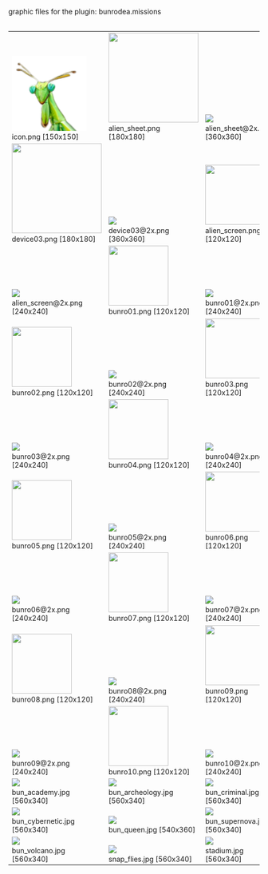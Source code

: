graphic files for the plugin: bunrodea.missions<br>
<br>
<table>
	<tr valign="bottom">
		<td><a href="https://github.com/zuckung/endless-sky-plugins/blob/main/myplugins/bunrodea.missions/icon.png"><img src="https://raw.githubusercontent.com/zuckung/endless-sky-plugins/refs/heads/main/myplugins/bunrodea.missions/icon.png" width="150" height="150"></a><br>
		icon.png [150x150]</td>
		<td><a href="https://github.com/zuckung/endless-sky-plugins/blob/main/myplugins/bunrodea.missions/images/outfit/alien_sheet.png"><img src="https://raw.githubusercontent.com/zuckung/endless-sky-plugins/refs/heads/main/myplugins/bunrodea.missions/images/outfit/alien_sheet.png" width="180" height="180"></a><br>
		alien_sheet.png [180x180]</td>
		<td><a href="https://github.com/zuckung/endless-sky-plugins/blob/main/myplugins/bunrodea.missions/images/outfit/alien_sheet@2x.png"><img src="https://raw.githubusercontent.com/zuckung/endless-sky-plugins/refs/heads/main/myplugins/bunrodea.missions/images/outfit/alien_sheet@2x.png" height="200"></a><br>
		alien_sheet@2x.png [360x360]</td>
	</tr>
	<tr valign="bottom">
		<td><a href="https://github.com/zuckung/endless-sky-plugins/blob/main/myplugins/bunrodea.missions/images/outfit/device03.png"><img src="https://raw.githubusercontent.com/zuckung/endless-sky-plugins/refs/heads/main/myplugins/bunrodea.missions/images/outfit/device03.png" width="180" height="180"></a><br>
		device03.png [180x180]</td>
		<td><a href="https://github.com/zuckung/endless-sky-plugins/blob/main/myplugins/bunrodea.missions/images/outfit/device03@2x.png"><img src="https://raw.githubusercontent.com/zuckung/endless-sky-plugins/refs/heads/main/myplugins/bunrodea.missions/images/outfit/device03@2x.png" height="200"></a><br>
		device03@2x.png [360x360]</td>
		<td><a href="https://github.com/zuckung/endless-sky-plugins/blob/main/myplugins/bunrodea.missions/images/portrait/alien_screen.png"><img src="https://raw.githubusercontent.com/zuckung/endless-sky-plugins/refs/heads/main/myplugins/bunrodea.missions/images/portrait/alien_screen.png" width="120" height="120"></a><br>
		alien_screen.png [120x120]</td>
	</tr>
	<tr valign="bottom">
		<td><a href="https://github.com/zuckung/endless-sky-plugins/blob/main/myplugins/bunrodea.missions/images/portrait/alien_screen@2x.png"><img src="https://raw.githubusercontent.com/zuckung/endless-sky-plugins/refs/heads/main/myplugins/bunrodea.missions/images/portrait/alien_screen@2x.png" height="200"></a><br>
		alien_screen@2x.png [240x240]</td>
		<td><a href="https://github.com/zuckung/endless-sky-plugins/blob/main/myplugins/bunrodea.missions/images/portrait/bunro01.png"><img src="https://raw.githubusercontent.com/zuckung/endless-sky-plugins/refs/heads/main/myplugins/bunrodea.missions/images/portrait/bunro01.png" width="120" height="120"></a><br>
		bunro01.png [120x120]</td>
		<td><a href="https://github.com/zuckung/endless-sky-plugins/blob/main/myplugins/bunrodea.missions/images/portrait/bunro01@2x.png"><img src="https://raw.githubusercontent.com/zuckung/endless-sky-plugins/refs/heads/main/myplugins/bunrodea.missions/images/portrait/bunro01@2x.png" height="200"></a><br>
		bunro01@2x.png [240x240]</td>
	</tr>
	<tr valign="bottom">
		<td><a href="https://github.com/zuckung/endless-sky-plugins/blob/main/myplugins/bunrodea.missions/images/portrait/bunro02.png"><img src="https://raw.githubusercontent.com/zuckung/endless-sky-plugins/refs/heads/main/myplugins/bunrodea.missions/images/portrait/bunro02.png" width="120" height="120"></a><br>
		bunro02.png [120x120]</td>
		<td><a href="https://github.com/zuckung/endless-sky-plugins/blob/main/myplugins/bunrodea.missions/images/portrait/bunro02@2x.png"><img src="https://raw.githubusercontent.com/zuckung/endless-sky-plugins/refs/heads/main/myplugins/bunrodea.missions/images/portrait/bunro02@2x.png" height="200"></a><br>
		bunro02@2x.png [240x240]</td>
		<td><a href="https://github.com/zuckung/endless-sky-plugins/blob/main/myplugins/bunrodea.missions/images/portrait/bunro03.png"><img src="https://raw.githubusercontent.com/zuckung/endless-sky-plugins/refs/heads/main/myplugins/bunrodea.missions/images/portrait/bunro03.png" width="120" height="120"></a><br>
		bunro03.png [120x120]</td>
	</tr>
	<tr valign="bottom">
		<td><a href="https://github.com/zuckung/endless-sky-plugins/blob/main/myplugins/bunrodea.missions/images/portrait/bunro03@2x.png"><img src="https://raw.githubusercontent.com/zuckung/endless-sky-plugins/refs/heads/main/myplugins/bunrodea.missions/images/portrait/bunro03@2x.png" height="200"></a><br>
		bunro03@2x.png [240x240]</td>
		<td><a href="https://github.com/zuckung/endless-sky-plugins/blob/main/myplugins/bunrodea.missions/images/portrait/bunro04.png"><img src="https://raw.githubusercontent.com/zuckung/endless-sky-plugins/refs/heads/main/myplugins/bunrodea.missions/images/portrait/bunro04.png" width="120" height="120"></a><br>
		bunro04.png [120x120]</td>
		<td><a href="https://github.com/zuckung/endless-sky-plugins/blob/main/myplugins/bunrodea.missions/images/portrait/bunro04@2x.png"><img src="https://raw.githubusercontent.com/zuckung/endless-sky-plugins/refs/heads/main/myplugins/bunrodea.missions/images/portrait/bunro04@2x.png" height="200"></a><br>
		bunro04@2x.png [240x240]</td>
	</tr>
	<tr valign="bottom">
		<td><a href="https://github.com/zuckung/endless-sky-plugins/blob/main/myplugins/bunrodea.missions/images/portrait/bunro05.png"><img src="https://raw.githubusercontent.com/zuckung/endless-sky-plugins/refs/heads/main/myplugins/bunrodea.missions/images/portrait/bunro05.png" width="120" height="120"></a><br>
		bunro05.png [120x120]</td>
		<td><a href="https://github.com/zuckung/endless-sky-plugins/blob/main/myplugins/bunrodea.missions/images/portrait/bunro05@2x.png"><img src="https://raw.githubusercontent.com/zuckung/endless-sky-plugins/refs/heads/main/myplugins/bunrodea.missions/images/portrait/bunro05@2x.png" height="200"></a><br>
		bunro05@2x.png [240x240]</td>
		<td><a href="https://github.com/zuckung/endless-sky-plugins/blob/main/myplugins/bunrodea.missions/images/portrait/bunro06.png"><img src="https://raw.githubusercontent.com/zuckung/endless-sky-plugins/refs/heads/main/myplugins/bunrodea.missions/images/portrait/bunro06.png" width="120" height="120"></a><br>
		bunro06.png [120x120]</td>
	</tr>
	<tr valign="bottom">
		<td><a href="https://github.com/zuckung/endless-sky-plugins/blob/main/myplugins/bunrodea.missions/images/portrait/bunro06@2x.png"><img src="https://raw.githubusercontent.com/zuckung/endless-sky-plugins/refs/heads/main/myplugins/bunrodea.missions/images/portrait/bunro06@2x.png" height="200"></a><br>
		bunro06@2x.png [240x240]</td>
		<td><a href="https://github.com/zuckung/endless-sky-plugins/blob/main/myplugins/bunrodea.missions/images/portrait/bunro07.png"><img src="https://raw.githubusercontent.com/zuckung/endless-sky-plugins/refs/heads/main/myplugins/bunrodea.missions/images/portrait/bunro07.png" width="120" height="120"></a><br>
		bunro07.png [120x120]</td>
		<td><a href="https://github.com/zuckung/endless-sky-plugins/blob/main/myplugins/bunrodea.missions/images/portrait/bunro07@2x.png"><img src="https://raw.githubusercontent.com/zuckung/endless-sky-plugins/refs/heads/main/myplugins/bunrodea.missions/images/portrait/bunro07@2x.png" height="200"></a><br>
		bunro07@2x.png [240x240]</td>
	</tr>
	<tr valign="bottom">
		<td><a href="https://github.com/zuckung/endless-sky-plugins/blob/main/myplugins/bunrodea.missions/images/portrait/bunro08.png"><img src="https://raw.githubusercontent.com/zuckung/endless-sky-plugins/refs/heads/main/myplugins/bunrodea.missions/images/portrait/bunro08.png" width="120" height="120"></a><br>
		bunro08.png [120x120]</td>
		<td><a href="https://github.com/zuckung/endless-sky-plugins/blob/main/myplugins/bunrodea.missions/images/portrait/bunro08@2x.png"><img src="https://raw.githubusercontent.com/zuckung/endless-sky-plugins/refs/heads/main/myplugins/bunrodea.missions/images/portrait/bunro08@2x.png" height="200"></a><br>
		bunro08@2x.png [240x240]</td>
		<td><a href="https://github.com/zuckung/endless-sky-plugins/blob/main/myplugins/bunrodea.missions/images/portrait/bunro09.png"><img src="https://raw.githubusercontent.com/zuckung/endless-sky-plugins/refs/heads/main/myplugins/bunrodea.missions/images/portrait/bunro09.png" width="120" height="120"></a><br>
		bunro09.png [120x120]</td>
	</tr>
	<tr valign="bottom">
		<td><a href="https://github.com/zuckung/endless-sky-plugins/blob/main/myplugins/bunrodea.missions/images/portrait/bunro09@2x.png"><img src="https://raw.githubusercontent.com/zuckung/endless-sky-plugins/refs/heads/main/myplugins/bunrodea.missions/images/portrait/bunro09@2x.png" height="200"></a><br>
		bunro09@2x.png [240x240]</td>
		<td><a href="https://github.com/zuckung/endless-sky-plugins/blob/main/myplugins/bunrodea.missions/images/portrait/bunro10.png"><img src="https://raw.githubusercontent.com/zuckung/endless-sky-plugins/refs/heads/main/myplugins/bunrodea.missions/images/portrait/bunro10.png" width="120" height="120"></a><br>
		bunro10.png [120x120]</td>
		<td><a href="https://github.com/zuckung/endless-sky-plugins/blob/main/myplugins/bunrodea.missions/images/portrait/bunro10@2x.png"><img src="https://raw.githubusercontent.com/zuckung/endless-sky-plugins/refs/heads/main/myplugins/bunrodea.missions/images/portrait/bunro10@2x.png" height="200"></a><br>
		bunro10@2x.png [240x240]</td>
	</tr>
	<tr valign="bottom">
		<td><a href="https://github.com/zuckung/endless-sky-plugins/blob/main/myplugins/bunrodea.missions/images/scene/bun_academy.jpg"><img src="https://raw.githubusercontent.com/zuckung/endless-sky-plugins/refs/heads/main/myplugins/bunrodea.missions/images/scene/bun_academy.jpg" width="200"></a><br>
		bun_academy.jpg [560x340]</td>
		<td><a href="https://github.com/zuckung/endless-sky-plugins/blob/main/myplugins/bunrodea.missions/images/scene/bun_archeology.jpg"><img src="https://raw.githubusercontent.com/zuckung/endless-sky-plugins/refs/heads/main/myplugins/bunrodea.missions/images/scene/bun_archeology.jpg" width="200"></a><br>
		bun_archeology.jpg [560x340]</td>
		<td><a href="https://github.com/zuckung/endless-sky-plugins/blob/main/myplugins/bunrodea.missions/images/scene/bun_criminal.jpg"><img src="https://raw.githubusercontent.com/zuckung/endless-sky-plugins/refs/heads/main/myplugins/bunrodea.missions/images/scene/bun_criminal.jpg" width="200"></a><br>
		bun_criminal.jpg [560x340]</td>
	</tr>
	<tr valign="bottom">
		<td><a href="https://github.com/zuckung/endless-sky-plugins/blob/main/myplugins/bunrodea.missions/images/scene/bun_cybernetic.jpg"><img src="https://raw.githubusercontent.com/zuckung/endless-sky-plugins/refs/heads/main/myplugins/bunrodea.missions/images/scene/bun_cybernetic.jpg" width="200"></a><br>
		bun_cybernetic.jpg [560x340]</td>
		<td><a href="https://github.com/zuckung/endless-sky-plugins/blob/main/myplugins/bunrodea.missions/images/scene/bun_queen.jpg"><img src="https://raw.githubusercontent.com/zuckung/endless-sky-plugins/refs/heads/main/myplugins/bunrodea.missions/images/scene/bun_queen.jpg" width="200"></a><br>
		bun_queen.jpg [540x360]</td>
		<td><a href="https://github.com/zuckung/endless-sky-plugins/blob/main/myplugins/bunrodea.missions/images/scene/bun_supernova.jpg"><img src="https://raw.githubusercontent.com/zuckung/endless-sky-plugins/refs/heads/main/myplugins/bunrodea.missions/images/scene/bun_supernova.jpg" width="200"></a><br>
		bun_supernova.jpg [560x340]</td>
	</tr>
	<tr valign="bottom">
		<td><a href="https://github.com/zuckung/endless-sky-plugins/blob/main/myplugins/bunrodea.missions/images/scene/bun_volcano.jpg"><img src="https://raw.githubusercontent.com/zuckung/endless-sky-plugins/refs/heads/main/myplugins/bunrodea.missions/images/scene/bun_volcano.jpg" width="200"></a><br>
		bun_volcano.jpg [560x340]</td>
		<td><a href="https://github.com/zuckung/endless-sky-plugins/blob/main/myplugins/bunrodea.missions/images/scene/snap_flies.jpg"><img src="https://raw.githubusercontent.com/zuckung/endless-sky-plugins/refs/heads/main/myplugins/bunrodea.missions/images/scene/snap_flies.jpg" width="200"></a><br>
		snap_flies.jpg [560x340]</td>
		<td><a href="https://github.com/zuckung/endless-sky-plugins/blob/main/myplugins/bunrodea.missions/images/scene/stadium.jpg"><img src="https://raw.githubusercontent.com/zuckung/endless-sky-plugins/refs/heads/main/myplugins/bunrodea.missions/images/scene/stadium.jpg" width="200"></a><br>
		stadium.jpg [560x340]</td>
	</tr>
</table>
